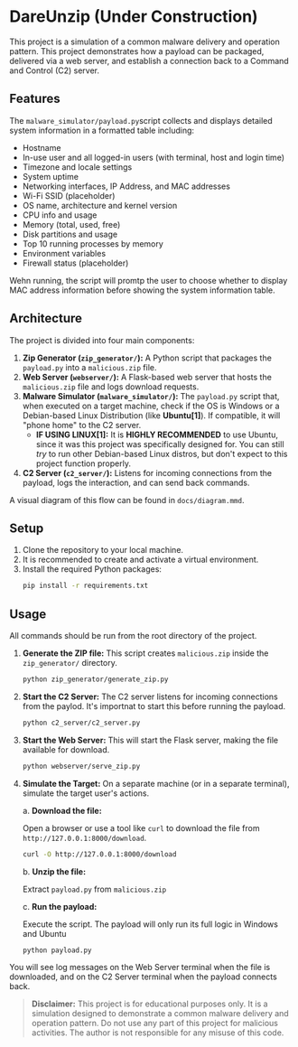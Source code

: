 # DareUnzip (Under Construction)

This project is a simulation of a common malware delivery and operation pattern. This project demonstrates how a payload can be packaged, delivered via a web server, and establish a connection back to a Command and Control (C2) server.

## Features

The `malware_simulator/payload.py`script collects and displays detailed system information in a formatted table including:

- Hostname
- In-use user and all logged-in users (with terminal, host and login time)
- Timezone and locale settings
- System uptime
- Networking interfaces, IP Address, and MAC addresses
- Wi-Fi SSID  (placeholder)
- OS name, architecture and kernel version
- CPU info and usage
- Memory (total, used, free)
- Disk partitions and usage
- Top 10 running processes by memory
- Environment variables
- Firewall status (placeholder)

Wehn running, the script will promtp the user to choose whether to display MAC address information before showing the system information table.

## Architecture

The project is divided into four main components:

1.  **Zip Generator (`zip_generator/`):** A Python script that packages the `payload.py` into a `malicious.zip` file.
2.  **Web Server (`webserver/`):** A Flask-based web server that hosts the `malicious.zip` file and logs download requests.
3.  **Malware Simulator (`malware_simulator/`):** The `payload.py` script that, when executed on a target machine, check if the OS is Windows or a Debian-based Linux Distribution (like **Ubuntu[1]**). If compatible, it will "phone home" to the C2 server.
     - **IF USING LINUX[1]:** It is **HIGHLY RECOMMENDED** to use Ubuntu, since it was this project was specifically designed for. You can still *try* to run other Debian-based Linux distros, but don't expect to this project function properly.
4.  **C2 Server (`c2_server/`):** Listens for incoming connections from the payload, logs the interaction, and can send back commands.

A visual diagram of this flow can be found in `docs/diagram.mmd`.

## Setup

1.  Clone the repository to your local machine.
2.  It is recommended to create and activate a virtual environment.
3.  Install the required Python packages:
    ```bash
    pip install -r requirements.txt
    ```

## Usage

All commands should be run from the root directory of the project.

1.  **Generate the ZIP file:**
    This script creates `malicious.zip` inside the `zip_generator/` directory.
    ```bash
    python zip_generator/generate_zip.py
    ```

2.  **Start the C2 Server:**
    The C2 server listens for incoming connections from the paylod. It's importnat to start this before running the payload.
    ```bash
    python c2_server/c2_server.py
    ```

3.  **Start the Web Server:**
    This will start the Flask server, making the file available for download.
    ```bash
    python webserver/serve_zip.py
    ```

4.  **Simulate the Target:**
    On a separate machine (or in a separate terminal), simulate the target user's actions.

    a. **Download the file:**

    Open a browser or use a tool like `curl` to download the file from `http://127.0.0.1:8000/download`.
    ```bash
    curl -O http://127.0.0.1:8000/download
    ```
    b. **Unzip the file:**
    
    Extract `payload.py` from `malicious.zip`

    c. **Run the payload:**

    Execute the script. The payload will only run its full logic in Windows and Ubuntu
    ```bash
    python payload.py
    ```

You will see log messages on the Web Server terminal when the file is downloaded, and on the C2 Server terminal when the payload connects back.

> **Disclaimer:** This project is for educational purposes only. It is a simulation designed to demonstrate a common malware delivery and operation pattern. Do not use any part of this project for malicious activities. The author is not responsible for any misuse of this code.